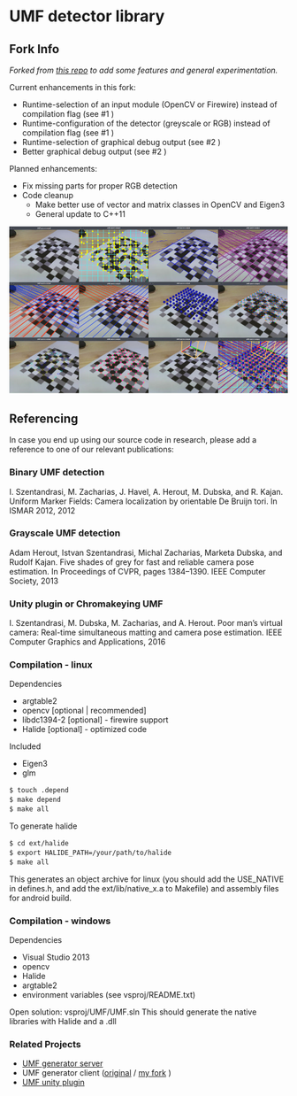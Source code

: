 # UMF detector library
## Fork Info

_Forked from [this repo](https://github.com/szist/umf-detector) to add some features and general experimentation._

Current enhancements in this fork:

* Runtime-selection of an input module (OpenCV or Firewire) instead of compilation flag (see #1 )
* Runtime-configuration of the detector (greyscale or RGB) instead of compilation flag  (see #1 )
* Runtime-selection of graphical debug output  (see #2 )
* Better graphical debug output  (see #2 )

Planned enhancements:

* Fix missing parts for proper RGB detection
* Code cleanup
    * Make better use of vector and matrix classes in OpenCV and Eigen3
    * General update to C++11

<p align="center">
  <img src="https://github.com/lenaschimmel/umf-detector/blob/master/umf-detector-screenshots.jpg?raw=true" alt="Screenshots of the various graphical debug outputs"/>
</p>

## Referencing
In case you end up using our source code in research, please add a reference to one of our relevant publications:

### Binary UMF detection

I. Szentandrasi, M. Zacharias, J. Havel, A. Herout, M. Dubska, and R. Kajan. Uniform Marker
Fields: Camera localization by orientable De Bruijn tori. In ISMAR 2012, 2012

### Grayscale UMF detection

Adam Herout, Istvan Szentandrasi, Michal Zacharias, Marketa Dubska, and Rudolf Kajan.
Five shades of grey for fast and reliable camera pose estimation. In Proceedings of CVPR,
pages 1384–1390. IEEE Computer Society, 2013

### Unity plugin or Chromakeying UMF

I. Szentandrasi, M. Dubska, M. Zacharias, and A. Herout. Poor man’s virtual camera:
Real-time simultaneous matting and camera pose estimation. IEEE Computer Graphics and
Applications, 2016

### Compilation - linux

Dependencies
- argtable2
- opencv [optional | recommended]
- libdc1394-2 [optional] - firewire support
- Halide [optional] - optimized code

Included
- Eigen3
- glm

```bash
$ touch .depend
$ make depend
$ make all
```

To generate halide 
```bash
$ cd ext/halide
$ export HALIDE_PATH=/your/path/to/halide
$ make all
```

This generates an object archive for linux (you should add the USE_NATIVE in defines.h, and add the ext/lib/native_x.a to Makefile) and assembly files for android build.

### Compilation - windows


Dependencies
- Visual Studio 2013
- opencv
- Halide
- argtable2
- environment variables (see vsproj/README.txt)

Open solution: vsproj/UMF/UMF.sln
This should generate the native libraries with Halide and a .dll

### Related Projects

* [UMF generator server](https://github.com/szist/umf-generator-server)
* UMF generator client ([original](https://github.com/szist/umf-generator-client) / [my fork](https://github.com/lenaschimmel/umf-generator-client) )
* [UMF unity plugin](https://github.com/szist/umf-unity)
